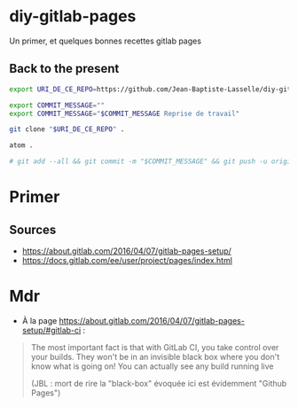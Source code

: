 # diy-gitlab-pages

Un primer, et quelques bonnes recettes gitlab pages


## Back to the present


```bash
export URI_DE_CE_REPO=https://github.com/Jean-Baptiste-Lasselle/diy-gitlab-pages

export COMMIT_MESSAGE=""
export COMMIT_MESSAGE="$COMMIT_MESSAGE Reprise de travail"

git clone "$URI_DE_CE_REPO" .

atom .

# git add --all && git commit -m "$COMMIT_MESSAGE" && git push -u origin master

```

# Primer



## Sources

* https://about.gitlab.com/2016/04/07/gitlab-pages-setup/
* https://docs.gitlab.com/ee/user/project/pages/index.html


# Mdr

* À la page https://about.gitlab.com/2016/04/07/gitlab-pages-setup/#gitlab-ci :

>
> The most important fact is that with GitLab CI, you take control over your builds. They won't be in an invisible black box where you don't know what is going on! You can actually see any build running live
>
> (JBL : mort de rire la "black-box" évoquée ici est évidemment "Github Pages")
>
